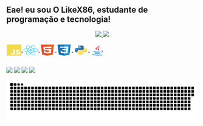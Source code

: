 ## Eae! eu sou O LikeX86, estudante de programação e tecnologia!
<div align="center">
  <a href="https://github.com/LikeX86">
  <img height="145em" src="https://github-readme-stats.vercel.app/api?username=LikeX86&show_icons=true&theme=dark&include_all_commits=true&count_private=true"/>
  <img height="145em" src="https://github-readme-stats.vercel.app/api/top-langs/?username=likex86&layout=compact&langs_count=7&theme=dark"/>
</div>
<div style="display: inline_block"><br>
  <img align="center" alt="Like-Js" height="30" width="40" src="https://raw.githubusercontent.com/devicons/devicon/master/icons/javascript/javascript-plain.svg">
  <img align="center" alt="Like-React" height="30" width="40" src="https://raw.githubusercontent.com/devicons/devicon/master/icons/react/react-original.svg">
  <img align="center" alt="Like-HTML" height="30" width="40" src="https://raw.githubusercontent.com/devicons/devicon/master/icons/html5/html5-original.svg">
  <img align="center" alt="Like-CSS" height="30" width="40" src="https://raw.githubusercontent.com/devicons/devicon/master/icons/css3/css3-original.svg">
  <img align="center" alt="Like-Python" height="30" width="40" src="https://raw.githubusercontent.com/devicons/devicon/master/icons/python/python-original.svg">
  <img align="center" alt="Like-Java" height="30" width="40" src="https://raw.githubusercontent.com/devicons/devicon/master/icons/java/java-original.svg">
</div>
  
  ##
 
<div> 
  <a href=" " target="_blank"><img src="https://img.shields.io/badge/YouTube-FF0000?style=for-the-badge&logo=youtube&logoColor=white" target="_blank"></a>
  <a href="https://instagram.com/_pedro_xzz" target="_blank"><img src="https://img.shields.io/badge/-Instagram-%23E4405F?style=for-the-badge&logo=instagram&logoColor=white" target="_blank"></a>
  <a href = "mailto:devpedroramos@gmail.com"><img src="https://img.shields.io/badge/-Gmail-%23333?style=for-the-badge&logo=gmail&logoColor=white" target="_blank"></a>
  <a href="https://www.linkedin.com/in/pedroramosx" target="_blank"><img src="https://img.shields.io/badge/-LinkedIn-%230077B5?style=for-the-badge&logo=linkedin&logoColor=white" target="_blank"></a> 
 
  ![Snake animation](https://github.com/likex86/likex86/blob/output/github-contribution-grid-snake.svg)
 
</div>
